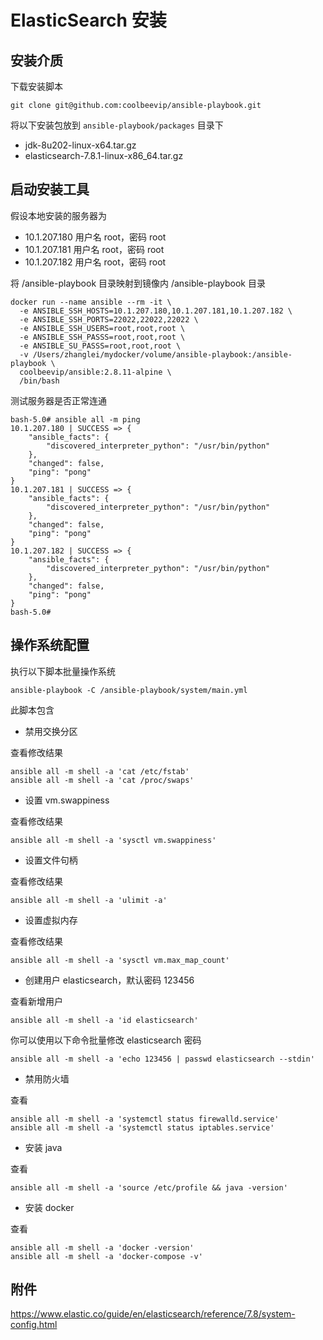 # ElasticSearch 安装

## 安装介质

下载安装脚本

```shell
git clone git@github.com:coolbeevip/ansible-playbook.git
```

将以下安装包放到 `ansible-playbook/packages` 目录下

* jdk-8u202-linux-x64.tar.gz
* elasticsearch-7.8.1-linux-x86_64.tar.gz

## 启动安装工具

假设本地安装的服务器为

* 10.1.207.180 用户名 root，密码 root
* 10.1.207.181 用户名 root，密码 root
* 10.1.207.182 用户名 root，密码 root

将 /ansible-playbook 目录映射到镜像内 /ansible-playbook 目录

```shell
docker run --name ansible --rm -it \
  -e ANSIBLE_SSH_HOSTS=10.1.207.180,10.1.207.181,10.1.207.182 \
  -e ANSIBLE_SSH_PORTS=22022,22022,22022 \
  -e ANSIBLE_SSH_USERS=root,root,root \
  -e ANSIBLE_SSH_PASSS=root,root,root \
  -e ANSIBLE_SU_PASSS=root,root,root \
  -v /Users/zhanglei/mydocker/volume/ansible-playbook:/ansible-playbook \
  coolbeevip/ansible:2.8.11-alpine \
  /bin/bash
```

测试服务器是否正常连通

```shell
bash-5.0# ansible all -m ping
10.1.207.180 | SUCCESS => {
    "ansible_facts": {
        "discovered_interpreter_python": "/usr/bin/python"
    },
    "changed": false,
    "ping": "pong"
}
10.1.207.181 | SUCCESS => {
    "ansible_facts": {
        "discovered_interpreter_python": "/usr/bin/python"
    },
    "changed": false,
    "ping": "pong"
}
10.1.207.182 | SUCCESS => {
    "ansible_facts": {
        "discovered_interpreter_python": "/usr/bin/python"
    },
    "changed": false,
    "ping": "pong"
}
bash-5.0#
```

## 操作系统配置

执行以下脚本批量操作系统

```shell
ansible-playbook -C /ansible-playbook/system/main.yml
```

此脚本包含

* 禁用交换分区

查看修改结果

```shell
ansible all -m shell -a 'cat /etc/fstab'
ansible all -m shell -a 'cat /proc/swaps'
```

* 设置 vm.swappiness

查看修改结果

```shell
ansible all -m shell -a 'sysctl vm.swappiness'
```

* 设置文件句柄

查看修改结果

```shell
ansible all -m shell -a 'ulimit -a'
```

* 设置虚拟内存

查看修改结果

```shell
ansible all -m shell -a 'sysctl vm.max_map_count'
```

* 创建用户 elasticsearch，默认密码 123456

查看新增用户

```shell
ansible all -m shell -a 'id elasticsearch'
```

你可以使用以下命令批量修改 elasticsearch 密码

```shell
ansible all -m shell -a 'echo 123456 | passwd elasticsearch --stdin'
```

* 禁用防火墙

查看

```shell
ansible all -m shell -a 'systemctl status firewalld.service'
ansible all -m shell -a 'systemctl status iptables.service'
```

* 安装 java

查看

```shell
ansible all -m shell -a 'source /etc/profile && java -version'
```

* 安装 docker

查看

```shell
ansible all -m shell -a 'docker -version'
ansible all -m shell -a 'docker-compose -v'
```

## 附件

https://www.elastic.co/guide/en/elasticsearch/reference/7.8/system-config.html
